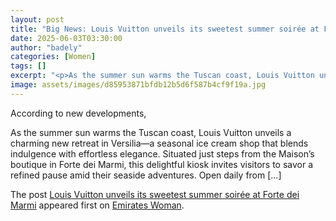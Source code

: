 ```yaml
---
layout: post
title: "Big News: Louis Vuitton unveils its sweetest summer soirée at Forte dei Marmi"
date: 2025-06-03T03:30:00
author: "badely"
categories: [Women]
tags: []
excerpt: "<p>As the summer sun warms the Tuscan coast, Louis Vuitton unveils a charming new retreat in Versilia—a seasonal ice cream shop that blends indulgence"
image: assets/images/d85953871bfdb12b5d6f587b4cf9f19a.jpg
---
```


According to new developments, <p>As the summer sun warms the Tuscan coast, Louis Vuitton unveils a charming new retreat in Versilia—a seasonal ice cream shop that blends indulgence with effortless elegance. Situated just steps from the Maison’s boutique in Forte dei Marmi, this delightful kiosk invites visitors to savor a refined pause amid their seaside adventures. Open daily from [&#8230;]</p>
<p>The post <a href="https://emirateswoman.com/louis-vuitton-summer-soiree-forte-dei-marmi/" rel="nofollow">Louis Vuitton unveils its sweetest summer soirée at Forte dei Marmi</a> appeared first on <a href="https://emirateswoman.com" rel="nofollow">Emirates Woman</a>.</p>

